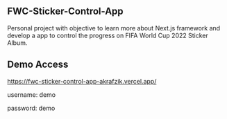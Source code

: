 ## FWC-Sticker-Control-App

Personal project with objective to learn more about Next.js framework and develop a app to control the progress on FIFA World Cup 2022 Sticker Album.


## Demo Access
https://fwc-sticker-control-app-akrafzik.vercel.app/

username: demo

password: demo

